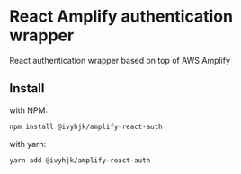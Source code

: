 # React Amplify authentication wrapper

React authentication wrapper based on top of AWS Amplify

## Install

with NPM:

```bash
npm install @ivyhjk/amplify-react-auth
```

with yarn:

```bash
yarn add @ivyhjk/amplify-react-auth
```
